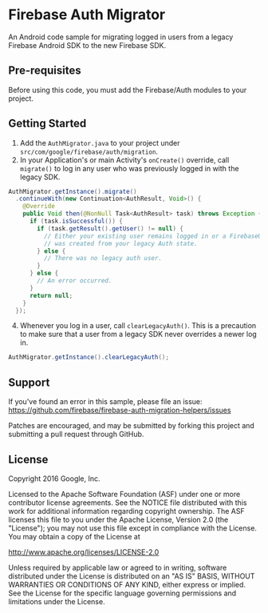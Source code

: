 Firebase Auth Migrator
======================

An Android code sample for migrating logged in users from a legacy Firebase
Android SDK to the new Firebase SDK.

Pre-requisites
--------------
Before using this code, you must add the Firebase/Auth modules to your project.

Getting Started
---------------
1. Add the `AuthMigrator.java` to your project under
   `src/com/google/firebase/auth/migration`.
3. In your Application's or main Activity's `onCreate()` override,
   call `migrate()` to log in any user who was previously logged in with the
   legacy SDK.
```java
AuthMigrator.getInstance().migrate()
  .continueWith(new Continuation<AuthResult, Void>() {
    @Override
    public Void then(@NonNull Task<AuthResult> task) throws Exception {
      if (task.isSuccessful()) {
        if (task.getResult().getUser() != null) {
          // Either your existing user remains logged in or a FirebaseUser
          // was created from your legacy Auth state.
        } else {
          // There was no legacy auth user.
        }
      } else {
        // An error occurred.
      }
      return null;
    }
  });
```
4. Whenever you log in a user, call `clearLegacyAuth()`. This is a precaution
   to make sure that a user from a legacy SDK never overrides a newer log in.
```java
AuthMigrator.getInstance().clearLegacyAuth();
```

Support
-------
If you've found an error in this sample, please file an issue:
https://github.com/firebase/firebase-auth-migration-helpers/issues

Patches are encouraged, and may be submitted by forking this project and
submitting a pull request through GitHub.

License
-------

Copyright 2016 Google, Inc.

Licensed to the Apache Software Foundation (ASF) under one or more contributor
license agreements.  See the NOTICE file distributed with this work for
additional information regarding copyright ownership.  The ASF licenses this
file to you under the Apache License, Version 2.0 (the "License"); you may not
use this file except in compliance with the License.  You may obtain a copy of
the License at

  http://www.apache.org/licenses/LICENSE-2.0

Unless required by applicable law or agreed to in writing, software
distributed under the License is distributed on an "AS IS" BASIS, WITHOUT
WARRANTIES OR CONDITIONS OF ANY KIND, either express or implied.  See the
License for the specific language governing permissions and limitations under
the License.
